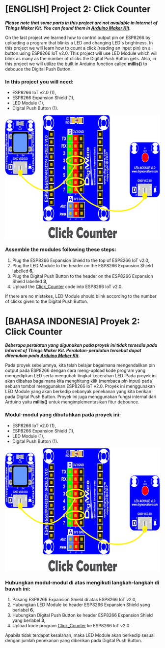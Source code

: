 # [ENGLISH] Project 2: Click Counter
***Please note that some parts in this project are not available in Internet of Things Maker Kit. You can found them in [Arduino Maker Kit](https://github.com/userdw/Arduino_Maker_Kit).***

On the last project we learned how to control output pin on ESP8266 by uploading a program that blinks a LED and changing LED's brightness. In this project we will learn how to count a click (reading an input pin) on a button using ESP8266 IoT v2.0. This project will use LED Module which will blink as many as the number of clicks the Digital Push Button gets. Also, in this project we will utilize the built in Arduino function called **millis()** to debouce the Digital Push Button.

### In this project you will need:
* ESP8266 IoT v2.0 (1),
* ESP8266 Expansion Shield (1),
* LED Module (1),
* Digital Push Button (1).

<img src="/images/02_click_counter.png" height="400">

### Assemble the modules following these steps:
1. Plug the ESP8266 Expansion Shield to the top of ESP8266 IoT v2.0,
2. Plug the LED Module to the header on the ESP8266 Expansion Shield labelled **6**,
3. Plug the Digital Push Button to the header on the ESP8266 Expansion Shield labelled **3**,
4. Upload the [Click_Counter](/02_Click_Counter/Click_Counter) code into ESP8266 IoT v2.0.

If there are no mistakes, LED Module should blink according to the number of clicks given to the Digital Push Button.

# [BAHASA INDONESIA] Proyek 2: Click Counter
***Beberapa peralatan yang digunakan pada proyek ini tidak tersedia pada Internet of Things Maker Kit. Peralatan-peralatan tersebut dapat ditemukan pada [Arduino Maker Kit](https://github.com/userdw/Arduino_Maker_Kit).***

Pada proyek sebelumnya, kita telah belajar bagaimana mengendalikan pin output pada ESP8266 dengan cara meng-upload kode program yang mengedipkan LED serta mengubah tingkat kecerahan LED. Pada proyek ini akan dibahas bagaimana kita menghitung klik (membaca pin input) pada sebuah tombol menggunakan ESP8266 IoT v2.0. Proyek ini menggunakan LED Module yang akan berkedip sebanyak penekanan yang kita berikan pada Digital Push Button. Proyek ini juga menggunakan fungsi internal dari Arduino yaitu **millis()** untuk mengimplementasikan fitur debounce.

### Modul-modul yang dibutuhkan pada proyek ini:
* ESP8266 IoT v2.0 (1),
* ESP8266 Expansion Shield (1),
* LED Module (1),
* Digital Push Button (1).

<img src="/images/02_click_counter.png" height="400">

### Hubungkan modul-modul di atas mengikuti langkah-langkah di bawah ini:
1. Pasang ESP8266 Expansion Shield di atas ESP8266 IoT v2.0,
2. Hubungkan LED Module ke header ESP8266 Expansion Shield yang berlabel **6**,
3. Hubungkan Digital Push Button ke header ESP8266 Expansion Shield yang berlabel **3**,
4. Upload kode program [Click_Counter](/02_Click_Counter/Click_Counter) ke ESP8266 IoT v2.0.

Apabila tidak terdapat kesalahan, maka LED Module akan berkedip sesuai dengan jumlah penekanan yang diberikan pada Digital Push Button.

